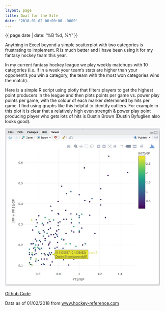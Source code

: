 ```yaml
---
layout: page
title: Goal for the Site
date: '2018-01-02 00:00:00 -0000'
---
```


{{ page.date | date: '%B %d, %Y' }}

Anything in Excel beyond a simple scatterplot with two categories is frustrating to implement. R is much better and I have been using it for my fantasy hockey team this year.

In my current fantasy hockey league we play weekly matchups with 10 categories (i.e. if in a week your team’s stats are higher than your opponent’s you win a category, the team with the most won categories wins the match).

Here is a simple R script using plotly that filters players to get the highest point producers in the league and then plots points per game vs. power play points per game, with the colour of each marker determined by hits per game. I find using graphs like this helpful to identify outliers. For example in this plot it is clear that a relatively high even strength & power play point producing player who gets lots of hits is Dustin Brown (Dustin Byfuglien also looks good).

<p style="text-align:center;"><img src="/assets/fhchart.jpg" alt="HTML5 Icon" width="512" height="512"></p>

<a href="https://github.com/daveveitch/FantasyHockey/blob/master/2016/SimpleScatter.R">Github Code</a>

Data as of 01/02/2018 from <a href="www.hockey-reference.com">www.hockey-reference.com</a>

